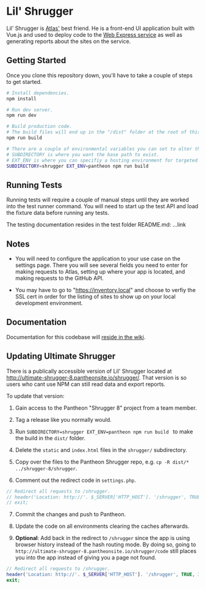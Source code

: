 # Lil' Shrugger

Lil' Shrugger is [Atlas'](https://github.com/CuBoulder/atlas) best friend. He is a front-end UI application built with Vue.js and used to deploy code to the [Web Express service](https://github.com/CuBoulder/express) as well as generating reports about the sites on the service.

## Getting Started

Once you clone this repository down, you'll have to take a couple of steps to get started.

```bash
# Install dependencies. 
npm install

# Run dev server. 
npm run dev

# Build production code.
# The build files will end up in the "/dist" folder at the root of this repository.
npm run build

# There are a couple of environmental variables you can set to alter the build.
# SUBDIRECTORY is where you want the base path to exist.
# EXT_ENV is where you can specifiy a hosting environment for targeted configurations.
SUBDIRECTORY=shrugger EXT_ENV=pantheon npm run build 
```

## Running Tests 

Running tests will require a couple of manual steps until they are worked into the test runner command. You will need to start up the test API and load the fixture data before running any tests.

The testing documentation resides in the test folder README.md: ...link

## Notes

- You will need to configure the application to your use case on the settings page. There you will see several fields you need to enter for making requests to Atlas, setting up where your app is located, and making requests to the GitHub API.  

- You may have to go to "https://inventory.local" and choose to verfiy the SSL cert in order for the listing of sites to show up on your local development environment. 

## Documentation

Documentation for this codebase will [reside in the wiki](https://github.com/CuBoulder/lil_shrugger/wiki).

## Updating Ultimate Shrugger

There is a publically accessible version of Lil' Shrugger located at http://ultimate-shrugger-8.pantheonsite.io/shrugger/. That version is so users who cant use NPM can still read data and export reports. 

To update that version:

1. Gain access to the Pantheon "Shrugger 8" project from a team member.

2. Tag a release like you normally would.

3. Run `SUBDIRECTORY=shrugger EXT_ENV=pantheon npm run build ` to make the build in the `dist/` folder.

4. Delete the `static` and `index.html` files in the `shrugger/` subdirectory.

5. Copy over the files to the Pantheon Shrugger repo, e.g. `cp -R dist/* ../shrugger-8/shrugger`.

6. Comment out the redirect code in `settings.php`.

```php
// Redirect all requests to /shrugger.
// header('Location: http://'. $_SERVER['HTTP_HOST']. '/shrugger', TRUE, 302);
// exit;
```

7. Commit the changes and push to Pantheon.

8. Update the code on all environments clearing the caches afterwards.

9. **Optional**: Add back in the redirect to `/shrugger` since the app is using browser history instead of the hash routing mode. By doing so, going to `http://ultimate-shrugger-8.pantheonsite.io/shrugger/code` still places you into the app instead of giving you a page not found.

```php
// Redirect all requests to /shrugger.
header('Location: http://'. $_SERVER['HTTP_HOST']. '/shrugger', TRUE, 302);
exit;
```

